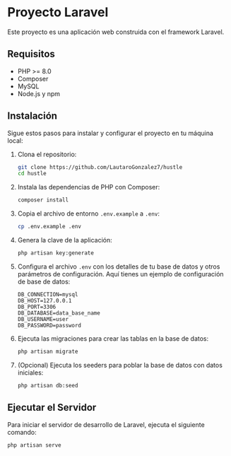 # Proyecto Laravel

Este proyecto es una aplicación web construida con el framework Laravel.

## Requisitos

- PHP >= 8.0
- Composer
- MySQL
- Node.js y npm

## Instalación

Sigue estos pasos para instalar y configurar el proyecto en tu máquina local:

1. Clona el repositorio:

    ```sh
    git clone https://github.com/LautaroGonzalez7/hustle
    cd hustle
    ```

2. Instala las dependencias de PHP con Composer:

    ```sh
    composer install
    ```

3. Copia el archivo de entorno `.env.example` a `.env`:

    ```sh
    cp .env.example .env
    ```

4. Genera la clave de la aplicación:

    ```sh
    php artisan key:generate
    ```

5. Configura el archivo `.env` con los detalles de tu base de datos y otros parámetros de configuración. Aquí tienes un ejemplo de configuración de base de datos:

    ```env
    DB_CONNECTION=mysql
    DB_HOST=127.0.0.1
    DB_PORT=3306
    DB_DATABASE=data_base_name
    DB_USERNAME=user
    DB_PASSWORD=password
    ```

6. Ejecuta las migraciones para crear las tablas en la base de datos:

    ```sh
    php artisan migrate
    ```

7. (Opcional) Ejecuta los seeders para poblar la base de datos con datos iniciales:

    ```sh
    php artisan db:seed
    ```

## Ejecutar el Servidor

Para iniciar el servidor de desarrollo de Laravel, ejecuta el siguiente comando:

```sh
php artisan serve
